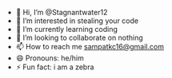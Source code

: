 - 👋 Hi, I’m @Stagnantwater12
- 👀 I’m interested in stealing your code
- 🌱 I’m currently learning coding
- 💞️ I’m looking to collaborate on nothing
- 📫 How to reach me sampatkc16@gmail.com
- 😄 Pronouns: he/him
- ⚡ Fun fact: i am a zebra

<!---
Stagnantwater12/Stagnantwater12 is a ✨ special ✨ repository because its `README.md` (this file) appears on your GitHub profile.
You can click the Preview link to take a look at your changes.
--->

